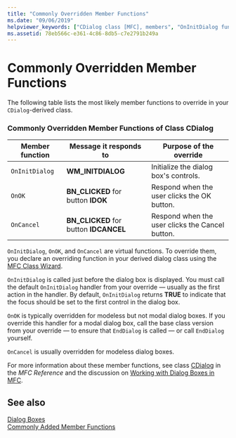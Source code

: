 ```yaml
---
title: "Commonly Overridden Member Functions"
ms.date: "09/06/2019"
helpviewer_keywords: ["CDialog class [MFC], members", "OnInitDialog function", "dialog classes [MFC], commonly overridden member functions", "OnCancel function", "overriding, dialog class members", "OnOK function", "MFC dialog boxes [MFC], overriding member functions"]
ms.assetid: 78eb566c-e361-4c86-8db5-c7e2791b249a
---
```

# Commonly Overridden Member Functions

The following table lists the most likely member functions to override in your `CDialog`-derived class.

### Commonly Overridden Member Functions of Class CDialog

|Member function|Message it responds to|Purpose of the override|
|---------------------|----------------------------|-----------------------------|
|`OnInitDialog`|**WM_INITDIALOG**|Initialize the dialog box's controls.|
|`OnOK`|**BN_CLICKED** for button **IDOK**|Respond when the user clicks the OK button.|
|`OnCancel`|**BN_CLICKED** for button **IDCANCEL**|Respond when the user clicks the Cancel button.|

`OnInitDialog`, `OnOK`, and `OnCancel` are virtual functions. To override them, you declare an overriding function in your derived dialog class using the [MFC Class Wizard](reference/mfc-class-wizard.md).

`OnInitDialog` is called just before the dialog box is displayed. You must call the default `OnInitDialog` handler from your override — usually as the first action in the handler. By default, `OnInitDialog` returns **TRUE** to indicate that the focus should be set to the first control in the dialog box.

`OnOK` is typically overridden for modeless but not modal dialog boxes. If you override this handler for a modal dialog box, call the base class version from your override — to ensure that `EndDialog` is called — or call `EndDialog` yourself.

`OnCancel` is usually overridden for modeless dialog boxes.

For more information about these member functions, see class [CDialog](reference/cdialog-class.md) in the *MFC Reference* and the discussion on [Working with Dialog Boxes in MFC](life-cycle-of-a-dialog-box.md).

## See also

[Dialog Boxes](dialog-boxes.md)<br/>
[Commonly Added Member Functions](commonly-added-member-functions.md)
